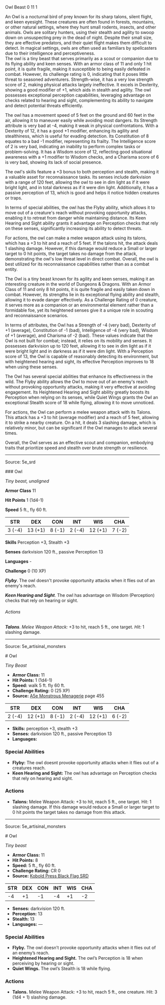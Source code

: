 <MonsterName/>Owl</MonsterName>
<CreatureType/>Beast</CreatureType>
<CR/>0</CR>
<AC/>11</AC>
<HP/>1</HP>
<summary>An Owl is a nocturnal bird of prey known for its sharp talons, silent flight, and keen eyesight. These creatures are often found in forests, mountains, or other natural settings, where they hunt small rodents, insects, and other animals. Owls are solitary hunters, using their stealth and agility to swoop down on unsuspecting prey in the dead of night. Despite their small size, they are effective predators, and their quiet flight makes them difficult to detect. In magical settings, owls are often used as familiars by spellcasters due to their intelligence and perceptiveness.</summary>

<summary>The owl is a tiny beast that serves primarily as a scout or companion due to its flying ability and keen senses. With an armor class of 11 and only 1 hit point, it is quite fragile, making it susceptible to being easily defeated in combat. However, its challenge rating is 0, indicating that it poses little threat to seasoned adventurers. Strength-wise, it has a very low strength score of 2, making physical attacks largely ineffective. It excels in Dexterity, showing a good modifier of +1, which aids in stealth and agility. The owl possesses exceptional perception capabilities, leveraging advantage on checks related to hearing and sight, complementing its ability to navigate and detect potential threats efficiently.</summary>

<detail>

The owl has a movement speed of 5 feet on the ground and 60 feet in the air, allowing it to maneuver easily while avoiding most dangers. Its Strength attribute is very bad at -4, making it weak in physical confrontations. With a Dexterity of 12, it has a good +1 modifier, enhancing its agility and stealthiness, which is useful for evading detection. Its Constitution of 8 equates to a bad -1 modifier, representing its frailty. The Intelligence score of 2 is very bad, indicating an inability to perform complex tasks or problem-solving. It has a Wisdom score of 12, reflecting good situational awareness with a +1 modifier to Wisdom checks, and a Charisma score of 6 is very bad, showing its lack of social presence.

The owl's skills feature a +3 bonus to both perception and stealth, making it a valuable asset for reconnaissance tasks. Its senses include darkvision with a range of 120 feet, allowing the owl to see in dim light as if it were bright light, and in total darkness as if it were dim light. Additionally, it has a passive perception of 13, which is good and helps it notice hidden creatures or traps.

In terms of special abilities, the owl has the Flyby ability, which allows it to move out of a creature's reach without provoking opportunity attacks, enabling it to retreat from danger while maintaining distance. Its Keen Hearing and Sight ability grants it advantage on Perception checks that rely on these senses, significantly increasing its ability to detect threats.

For actions, the owl can make a melee weapon attack using its talons, which has a +3 to hit and a reach of 5 feet. If the talons hit, the attack deals 1 slashing damage. However, if this damage would reduce a Small or larger target to 0 hit points, the target takes no damage from the attack, demonstrating the owl's low threat level in direct combat. Overall, the owl is best utilized for its reconnaissance capabilities rather than as a combat entity.

The Owl is a tiny beast known for its agility and keen senses, making it an interesting creature in the world of Dungeons & Dragons. With an Armor Class of 11 and only 8 hit points, it is quite fragile and easily taken down in combat. However, its strengths lie in its exceptional flying ability and stealth, allowing it to evade danger effectively. As a Challenge Rating of 0 creature, it serves more as a companion or an environmental element rather than a formidable foe, yet its heightened senses give it a unique role in scouting and reconnaissance scenarios.

In terms of attributes, the Owl has a Strength of -4 (very bad), Dexterity of +1 (average), Constitution of -1 (bad), Intelligence of -4 (very bad), Wisdom of +1 (average), and Charisma of -2 (bad). These values indicate that the Owl is not built for combat; instead, it relies on its mobility and senses. It possesses darkvision up to 120 feet, allowing it to see in dim light as if it were bright light and in darkness as if it were dim light. With a Perception score of 13, the Owl is capable of reasonably detecting its environment, but with heightened hearing and sight, its effective Perception improves to 18 when using these senses.

The Owl has several special abilities that enhance its effectiveness in the wild. The Flyby ability allows the Owl to move out of an enemy's reach without provoking opportunity attacks, making it very effective at avoiding engagement. Its Heightened Hearing and Sight ability greatly boosts its Perception when relying on its senses, while Quiet Wings grants the Owl an exceptional Stealth score of 18 while flying, allowing it to move unnoticed.

For actions, the Owl can perform a melee weapon attack with its Talons. This attack has a +3 to hit (average modifier) and a reach of 5 feet, allowing it to strike a nearby creature. On a hit, it deals 3 slashing damage, which is relatively minor, but can be significant if the Owl manages to attack several times.

Overall, the Owl serves as an effective scout and companion, embodying traits that prioritize speed and stealth over brute strength or resilience.</detail>



---

Source: 5e_srd

<statblock>
### Owl

*Tiny beast, unaligned*

**Armor Class** 11

**Hit Points** 1 (1d4-1)

**Speed** 5 ft., fly 60 ft.

| STR    | DEX     | CON    | INT    | WIS     | CHA    |
|--------|---------|--------|--------|---------|--------|
| 3 (-4) | 13 (+1) | 8 (-1) | 2 (-4) | 12 (+1) | 7 (-2) |

**Skills** Perception +3, Stealth +3

**Senses** darkvision 120 ft., passive Perception 13

**Languages** -

**Challenge** 0 (10 XP)

***Flyby***. The owl doesn't provoke opportunity attacks when it flies out of an enemy's reach.

***Keen Hearing and Sight***. The owl has advantage on Wisdom (Perception) checks that rely on hearing or sight.

###### Actions

***Talons***. *Melee Weapon Attack:* +3 to hit, reach 5 ft., one target. *Hit:* 1 slashing damage.</statblock>




---

Source: 5e_artisinal_monsters

<statblock>
# Owl

*Tiny* *Beast*

- **Armor Class:** 11
- **Hit Points:** 1 (1d4-1)
- **Speed:** walk 5 ft. fly 60 ft.
- **Challenge Rating:** 0 (25 XP)
- **Source:** [A5e Monstrous Menagerie](https://enpublishingrpg.com/products/level-up-monstrous-menagerie-a5e) page 455

| STR | DEX | CON | INT | WIS | CHA |
| --- | --- | --- | --- | --- | --- |
| 2 (-4) | 12 (+1) | 8 (-1) | 2 (-4) | 12 (+1) | 6 (-2) |

- **Skills:** perception +3, stealth +3
- **Senses:** darkvision 120 ft., passive Perception 13
- **Languages:** 

### Special Abilities

- **Flyby:** The owl doesnt provoke opportunity attacks when it flies out of a creatures reach.
- **Keen Hearing and Sight:** The owl has advantage on Perception checks that rely on hearing and sight.

### Actions

- **Talons:** Melee Weapon Attack: +3 to hit, reach 5 ft., one target. Hit: 1 slashing damage. If this damage would reduce a Small or larger target to 0 hit points  the target takes no damage from this attack.


</statblock>




---

Source: 5e_artisinal_monsters

<statblock>
# Owl

*Tiny beast*

- **Armor Class:** 11
- **Hit Points:** 8
- **Speed:** 5 ft., fly 60 ft.
- **Challenge Rating:** CR 0
- **Source:** [Kobold Press Black Flag SRD](https://koboldpress.com/black-flag-roleplaying/)

| STR | DEX | CON | INT | WIS | CHA |
| --- | --- | --- | --- | --- | --- |
| -4 | +1 | -1 | -4 | +1 | -2 |

- **Senses:** darkvision 120 ft.
- **Perception:** 13
- **Stealth:** 13
- **Languages:** —

### Special Abilities

- **Flyby.** The owl doesn’t provoke opportunity attacks when it flies out of an enemy’s reach.
- **Heightened Hearing and Sight.** The owl’s Perception is 18 when perceiving by hearing or sight.
- **Quiet Wings.** The owl’s Stealth is 18 while flying.

### Actions

- **Talons.** Melee Weapon Attack: +3 to hit, reach 5 ft., one creature. Hit: 3 (1d4 + 1) slashing damage.

</statblock>


